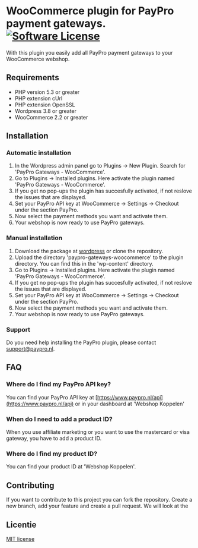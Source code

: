 # WooCommerce plugin for PayPro payment gateways.[![Software License](https://img.shields.io/badge/license-MIT-brightgreen.svg?style=flat-square)](LICENSE.md)

With this plugin you easily add all PayPro payment gateways to your WooCommerce webshop.

## Requirements

- PHP version 5.3 or greater
- PHP extension cUrl
- PHP extension OpenSSL
- Wordpress 3.8 or greater
- WooCommerce 2.2 or greater

## Installation

### Automatic installation
1. In the Wordpress admin panel go to Plugins -> New Plugin. Search for 'PayPro Gateways - WooCommerce'.
2. Go to Plugins -> Installed plugins. Here activate the plugin named 'PayPro Gateways - WooCommerce'.
3. If you get no pop-ups the plugin has succesfully activated, if not reslove the issues that are displayed.
4. Set your PayPro API key at WooCommerce -> Settings -> Checkout under the section PayPro.
5. Now select the payment methods you want and activate them.
6. Your webshop is now ready to use PayPro gateways.

### Manual installation
1. Download the package at [wordpress](https://wordpress.org/plugins/paypro-gateways-woocommerce) or clone the repository.
2. Upload the directory 'paypro-gateways-woocommerce' to the plugin directory. You can find this in the 'wp-content' directory.
3. Go to Plugins -> Installed plugins. Here activate the plugin named 'PayPro Gateways - WooCommerce'.
4. If you get no pop-ups the plugin has succesfully activated, if not reslove the issues that are displayed.
5. Set your PayPro API key at WooCommerce -> Settings -> Checkout under the section PayPro.
6. Now select the payment methods you want and activate them.
7. Your webshop is now ready to use PayPro gateways.

### Support
Do you need help installing the PayPro plugin, please contact support@paypro.nl.

## FAQ

### Where do I find my PayPro API key?
You can find your PayPro API key at [https://www.paypro.nl/api](https://www.paypro.nl/api) or in your dashboard at 'Webshop Koppelen'

### When do I need to add a product ID?
When you use affiliate marketing or you want to use the mastercard or visa gateway, you have to add a product ID.

### Where do I find my product ID?
You can find your product ID at 'Webshop Koppelen'.

## Contributing
If you want to contribute to this project you can fork the repository. Create a new branch, add your feature and create a pull request. We will look at the 

## Licentie
[MIT license](http://opensource.org/licenses/MIT)
